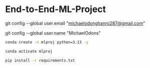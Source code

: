 # End-to-End-ML-Project

 git config --global user.email "michaelodonghanro287@gmail.com"

 git config --global user.name "MichaelOdons"

 ``` bash
 conda create -n mlproj python=3.13 -y
 ```

``` bash
conda activate mlproj
```

 ```bash
 pip install -r requirements.txt 
 ```